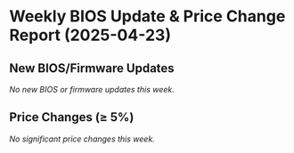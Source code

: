 # Weekly BIOS Update & Price Change Report (2025-04-23)
## New BIOS/Firmware Updates
*No new BIOS or firmware updates this week.*
## Price Changes (≥ 5%)
*No significant price changes this week.*
